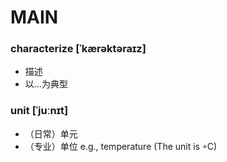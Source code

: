MAIN
===  
### characterize \[ˈkærəktəraɪz\]
- 描述
- 以...为典型

### unit \[ˈjuːnɪt\]
- （日常）单元
- （专业）单位 e.g., temperature (The unit is ◦C)


